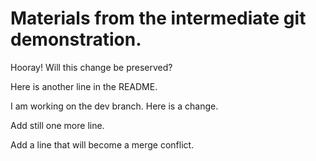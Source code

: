 # Materials from the intermediate git demonstration.

Hooray! Will this change be preserved?

Here is another line in the README.

I am working on the dev branch. Here is a change.

Add still one more line.

Add a line that will become a merge conflict.